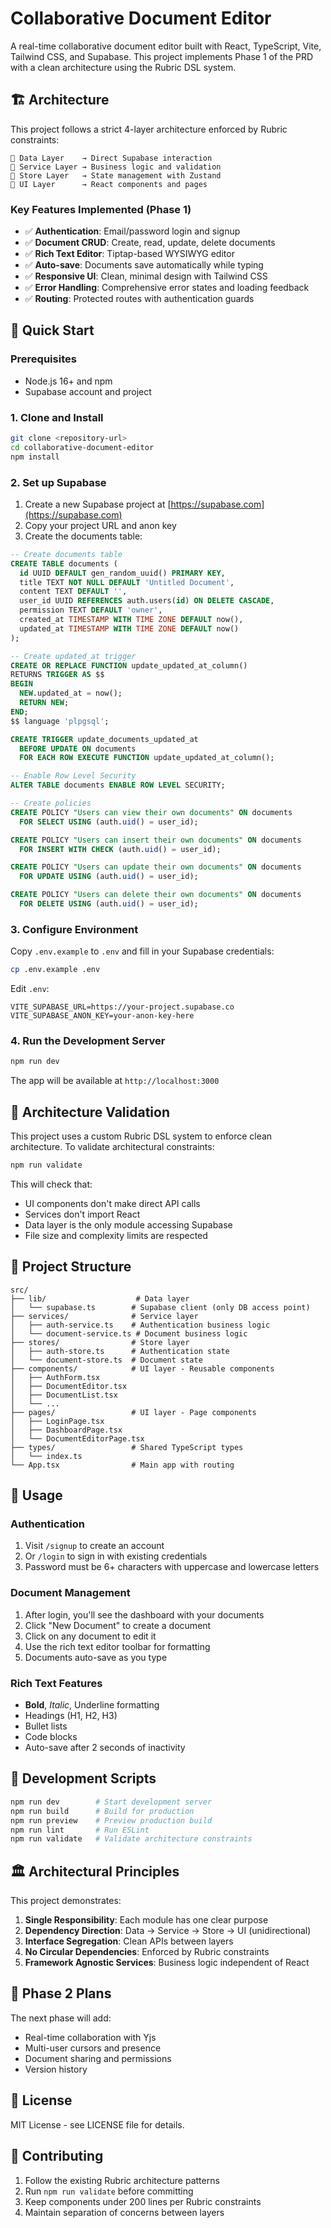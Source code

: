 # Collaborative Document Editor

A real-time collaborative document editor built with React, TypeScript, Vite, Tailwind CSS, and Supabase. This project implements Phase 1 of the PRD with a clean architecture using the Rubric DSL system.

## 🏗️ Architecture

This project follows a strict 4-layer architecture enforced by Rubric constraints:

```
📁 Data Layer    → Direct Supabase interaction
📁 Service Layer → Business logic and validation
📁 Store Layer   → State management with Zustand
📁 UI Layer      → React components and pages
```

### Key Features Implemented (Phase 1)

- ✅ **Authentication**: Email/password login and signup
- ✅ **Document CRUD**: Create, read, update, delete documents
- ✅ **Rich Text Editor**: Tiptap-based WYSIWYG editor
- ✅ **Auto-save**: Documents save automatically while typing
- ✅ **Responsive UI**: Clean, minimal design with Tailwind CSS
- ✅ **Error Handling**: Comprehensive error states and loading feedback
- ✅ **Routing**: Protected routes with authentication guards

## 🚀 Quick Start

### Prerequisites

- Node.js 16+ and npm
- Supabase account and project

### 1. Clone and Install

```bash
git clone <repository-url>
cd collaborative-document-editor
npm install
```

### 2. Set up Supabase

1. Create a new Supabase project at [https://supabase.com](https://supabase.com)
2. Copy your project URL and anon key
3. Create the documents table:

```sql
-- Create documents table
CREATE TABLE documents (
  id UUID DEFAULT gen_random_uuid() PRIMARY KEY,
  title TEXT NOT NULL DEFAULT 'Untitled Document',
  content TEXT DEFAULT '',
  user_id UUID REFERENCES auth.users(id) ON DELETE CASCADE,
  permission TEXT DEFAULT 'owner',
  created_at TIMESTAMP WITH TIME ZONE DEFAULT now(),
  updated_at TIMESTAMP WITH TIME ZONE DEFAULT now()
);

-- Create updated_at trigger
CREATE OR REPLACE FUNCTION update_updated_at_column()
RETURNS TRIGGER AS $$
BEGIN
  NEW.updated_at = now();
  RETURN NEW;
END;
$$ language 'plpgsql';

CREATE TRIGGER update_documents_updated_at 
  BEFORE UPDATE ON documents 
  FOR EACH ROW EXECUTE FUNCTION update_updated_at_column();

-- Enable Row Level Security
ALTER TABLE documents ENABLE ROW LEVEL SECURITY;

-- Create policies
CREATE POLICY "Users can view their own documents" ON documents
  FOR SELECT USING (auth.uid() = user_id);

CREATE POLICY "Users can insert their own documents" ON documents
  FOR INSERT WITH CHECK (auth.uid() = user_id);

CREATE POLICY "Users can update their own documents" ON documents
  FOR UPDATE USING (auth.uid() = user_id);

CREATE POLICY "Users can delete their own documents" ON documents
  FOR DELETE USING (auth.uid() = user_id);
```

### 3. Configure Environment

Copy `.env.example` to `.env` and fill in your Supabase credentials:

```bash
cp .env.example .env
```

Edit `.env`:
```
VITE_SUPABASE_URL=https://your-project.supabase.co
VITE_SUPABASE_ANON_KEY=your-anon-key-here
```

### 4. Run the Development Server

```bash
npm run dev
```

The app will be available at `http://localhost:3000`

## 🧪 Architecture Validation

This project uses a custom Rubric DSL system to enforce clean architecture. To validate architectural constraints:

```bash
npm run validate
```

This will check that:
- UI components don't make direct API calls
- Services don't import React
- Data layer is the only module accessing Supabase
- File size and complexity limits are respected

## 📁 Project Structure

```
src/
├── lib/                    # Data layer
│   └── supabase.ts        # Supabase client (only DB access point)
├── services/              # Service layer
│   ├── auth-service.ts    # Authentication business logic
│   └── document-service.ts # Document business logic
├── stores/                # Store layer
│   ├── auth-store.ts      # Authentication state
│   └── document-store.ts  # Document state
├── components/            # UI layer - Reusable components
│   ├── AuthForm.tsx
│   ├── DocumentEditor.tsx
│   ├── DocumentList.tsx
│   └── ...
├── pages/                 # UI layer - Page components
│   ├── LoginPage.tsx
│   ├── DashboardPage.tsx
│   └── DocumentEditorPage.tsx
├── types/                 # Shared TypeScript types
│   └── index.ts
└── App.tsx                # Main app with routing
```

## 🎯 Usage

### Authentication
1. Visit `/signup` to create an account
2. Or `/login` to sign in with existing credentials
3. Password must be 6+ characters with uppercase and lowercase letters

### Document Management
1. After login, you'll see the dashboard with your documents
2. Click "New Document" to create a document
3. Click on any document to edit it
4. Use the rich text editor toolbar for formatting
5. Documents auto-save as you type

### Rich Text Features
- **Bold**, *Italic*, Underline formatting
- Headings (H1, H2, H3)
- Bullet lists
- Code blocks
- Auto-save after 2 seconds of inactivity

## 🔧 Development Scripts

```bash
npm run dev        # Start development server
npm run build      # Build for production  
npm run preview    # Preview production build
npm run lint       # Run ESLint
npm run validate   # Validate architecture constraints
```

## 🏛️ Architectural Principles

This project demonstrates:

1. **Single Responsibility**: Each module has one clear purpose
2. **Dependency Direction**: Data → Service → Store → UI (unidirectional)
3. **Interface Segregation**: Clean APIs between layers
4. **No Circular Dependencies**: Enforced by Rubric constraints
5. **Framework Agnostic Services**: Business logic independent of React

## 🚧 Phase 2 Plans

The next phase will add:
- Real-time collaboration with Yjs
- Multi-user cursors and presence
- Document sharing and permissions
- Version history

## 📜 License

MIT License - see LICENSE file for details.

## 🤝 Contributing

1. Follow the existing Rubric architecture patterns
2. Run `npm run validate` before committing
3. Keep components under 200 lines per Rubric constraints
4. Maintain separation of concerns between layers 